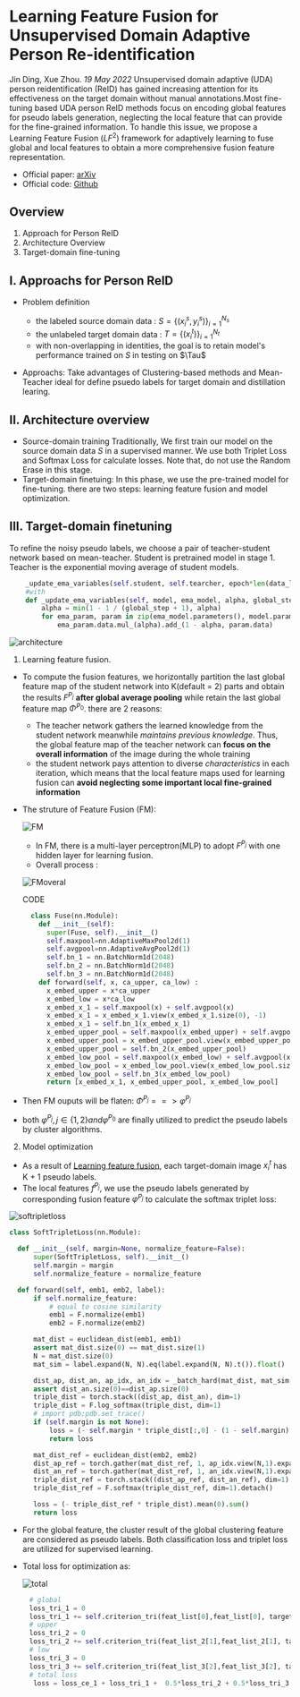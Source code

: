 # Learning Feature Fusion for Unsupervised Domain Adaptive Person Re-identification
Jin Ding, Xue Zhou. _19 May 2022_
Unsupervised domain adaptive (UDA) person reidentification (ReID) has gained increasing attention for its effectiveness on the target domain without manual annotations.Most fine-tuning based UDA person ReID methods focus on encoding global features for pseudo labels generation, neglecting the local feature that can provide for the fine-grained information.
To handle this issue, we propose a Learning Feature Fusion ($LF^2$) framework for adaptively learning to fuse global and local features to obtain a more comprehensive fusion feature representation.
* Official paper: [arXiv](https://arxiv.org/abs/2205.09495)
* Official code: [Github](https://github.com/DJEddyking/LF2)

## Overview

1. Approach for Person ReID
2. Architecture Overview
3. Target-domain fine-tuning

## I. Approachs for Person ReID
- Problem definition
  -  the labeled source domain data   : $S  = \{ (x_i^s , y_i^s) \}_{i=1}^{N_s}$
  -  the unlabeled target domain data : $T  = \{(x_i^t)\}_{i=1}^{N_t}$
  -  with non-overlapping in identities, the goal is to retain model's performance trained on $S$ in testing on $\Tau$
   
- Approachs: Take advantages of Clustering-based methods and Mean-Teacher ideal for define psuedo labels for target domain and distillation learing.

## II. Architecture overview

- Source-domain training
Traditionally, We first train our model on the source domain data $S$ in a supervised manner. We use both Triplet Loss and Softmax Loss for calculate losses. Note that, do not use the Random Erase in this stage.
- Target-domain finetuing: In this phase, we use the pre-trained model for fine-tuning.
there are two steps: learning feature fusion and model optimization.

## III. Target-domain finetuning
To refine the noisy pseudo labels, we choose a pair of teacher-student network based on mean-teacher. Student is pretrained model in stage 1. Teacher is the exponential moving average of student models.
```python
    _update_ema_variables(self.student, self.tearcher, epoch*len(data_loader_target)+i)
    #with
    def _update_ema_variables(self, model, ema_model, alpha, global_step):
        alpha = min(1 - 1 / (global_step + 1), alpha)
        for ema_param, param in zip(ema_model.parameters(), model.parameters()):
            ema_param.data.mul_(alpha).add_(1 - alpha, param.data)
```
![architecture](../../asset/images/P_ReId/FL2/architecture.png#center)

1. Learning feature fusion.
  - To compute the fusion features, we horizontally partition the last global feature map of the student network into K(default = 2) parts and obtain the results $F^{P_j}$ **after global average pooling** while retain the last global feature map $\Phi^{P_0}$. there are 2 reasons:
    - The teacher network gathers the learned knowledge from the student network meanwhile *maintains previous knowledge*. Thus, the global feature map of the teacher network can **focus on the overall information** of the image during the whole training
    - the student network pays attention to diverse *characteristics* in each iteration, which means that the local feature maps used for learning fusion can **avoid neglecting some important local fine-grained information**
  - The struture of Feature Fusion (FM):
  
    ![FM](../../asset/images/P_ReId/FL2/FM.png)

      - In FM,  there is a multi-layer perceptron(MLP) to adopt $F^{P_j}$ with one hidden layer for learning fusion.
      - Overall process :
  
      ![FMoveral](../../asset/images/P_ReId/FL2/FM%20formulation.png)

      CODE

    ```python
      class Fuse(nn.Module):
        def __init__(self):
          super(Fuse, self).__init__()
          self.maxpool=nn.AdaptiveMaxPool2d(1)
          self.avgpool=nn.AdaptiveAvgPool2d(1)
          self.bn_1 = nn.BatchNorm1d(2048)
          self.bn_2 = nn.BatchNorm1d(2048)
          self.bn_3 = nn.BatchNorm1d(2048)
        def forward(self, x, ca_upper, ca_low) :
          x_embed_upper = x*ca_upper  
          x_embed_low = x*ca_low
          x_embed_x_1 = self.maxpool(x) + self.avgpool(x)
          x_embed_x_1 = x_embed_x_1.view(x_embed_x_1.size(0), -1)
          x_embed_x_1 = self.bn_1(x_embed_x_1)
          x_embed_upper_pool = self.maxpool(x_embed_upper) + self.avgpool(x_embed_upper)
          x_embed_upper_pool = x_embed_upper_pool.view(x_embed_upper_pool.size(0), -1)
          x_embed_upper_pool = self.bn_2(x_embed_upper_pool)
          x_embed_low_pool = self.maxpool(x_embed_low) + self.avgpool(x_embed_low)
          x_embed_low_pool = x_embed_low_pool.view(x_embed_low_pool.size(0), -1)
          x_embed_low_pool = self.bn_3(x_embed_low_pool)
          return [x_embed_x_1, x_embed_upper_pool, x_embed_low_pool] 
    ```

  - Then FM ouputs will be flaten: $\Phi^{P_j}  ==> \varphi^{P_j}$ 
  - both  $\varphi^{P_j},  j \in \{1,2\}  and  \varphi^{P_0}$ are finally utilized to predict the pseudo labels by cluster algorithms.  


2. Model optimization
  - As a result of [Learning feature fusion](#iii-target-domain-finetuning), each target-domain image $x_i^t$ has K + 1 pseudo labels. 
  - The local features $f^{P_j}$, we use the pseudo labels generated 
by corresponding fusion feature $\varphi^{P_j}$ to calculate the softmax triplet loss:

  ![softripletloss](../../asset/images/P_ReId/FL2/softripletloss.png)
  ```python
  class SoftTripletLoss(nn.Module):

	def __init__(self, margin=None, normalize_feature=False):
		super(SoftTripletLoss, self).__init__()
		self.margin = margin
		self.normalize_feature = normalize_feature

	def forward(self, emb1, emb2, label):
		if self.normalize_feature:
			# equal to cosine similarity
			emb1 = F.normalize(emb1)
			emb2 = F.normalize(emb2)

		mat_dist = euclidean_dist(emb1, emb1)
		assert mat_dist.size(0) == mat_dist.size(1)
		N = mat_dist.size(0)
		mat_sim = label.expand(N, N).eq(label.expand(N, N).t()).float()   

		dist_ap, dist_an, ap_idx, an_idx = _batch_hard(mat_dist, mat_sim, indice=True)
		assert dist_an.size(0)==dist_ap.size(0)
		triple_dist = torch.stack((dist_ap, dist_an), dim=1) 
		triple_dist = F.log_softmax(triple_dist, dim=1)  
		# import pdb;pdb.set_trace()
		if (self.margin is not None):
			loss = (- self.margin * triple_dist[:,0] - (1 - self.margin) * triple_dist[:,1]).mean()  
			return loss  

		mat_dist_ref = euclidean_dist(emb2, emb2)
		dist_ap_ref = torch.gather(mat_dist_ref, 1, ap_idx.view(N,1).expand(N,N))[:,0]  
		dist_an_ref = torch.gather(mat_dist_ref, 1, an_idx.view(N,1).expand(N,N))[:,0]
		triple_dist_ref = torch.stack((dist_ap_ref, dist_an_ref), dim=1)
		triple_dist_ref = F.softmax(triple_dist_ref, dim=1).detach()  

		loss = (- triple_dist_ref * triple_dist).mean(0).sum()
		return loss
  ```
  - For the global feature, the cluster result  of the global clustering feature  are considered as pseudo labels. Both classification loss and triplet loss are utilized for supervised learning.
  - Total loss for optimization as:

      ![total](../../asset/images/P_ReId/FL2/totaloss.png)

```python
     # global 
     loss_tri_1 = 0
     loss_tri_1 += self.criterion_tri(feat_list[0],feat_list[0], targets_global)
     # upper
     loss_tri_2 = 0
     loss_tri_2 += self.criterion_tri(feat_list_2[1],feat_list_2[1], targets_upper) 
     # low
     loss_tri_3 = 0
     loss_tri_3 += self.criterion_tri(feat_list_3[2],feat_list_3[2], targets_low)
     # total loss
      loss = loss_ce_1 + loss_tri_1 +  0.5*loss_tri_2 + 0.5*loss_tri_3 
```

            